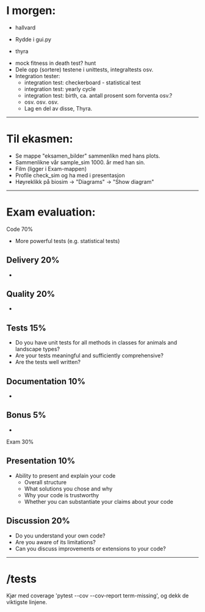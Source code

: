 I morgen:
=========
- hallvard
* Rydde i gui.py

- thyra
* mock fitness in death test? hunt
* Dele opp (sortere) testene i unittests, integraltests osv.
* Integration tester:
  * integration test: checkerboard - statistical test
  * integration test: yearly cycle
  * integration test: birth, ca. antall prosent som forventa osv.?
  * osv. osv. osv.
  * Lag en del av disse, Thyra.

---------------------------------------------------------------------------------------------------

Til ekasmen:
============
* Se mappe "eksamen_bilder" sammenlikn med hans plots.
* Sammenlikne vår sample_sim 1000. år med han sin.
* Film (ligger i Exam-mappen)
* Profile check_sim og ha med i presentasjon
* Høyreklikk på biosim -> "Diagrams" -> "Show diagram"

---------------------------------------------------------------------------------------------------

Exam evaluation:
================

Code 70%

* More powerful tests (e.g. statistical tests)

Delivery 20%
------------
* 

Quality 20%
-----------
* 

Tests 15%
---------
* Do you have unit tests for all methods in classes for animals and landscape types?
* Are your tests meaningful and sufficiently comprehensive?
* Are the tests well written?

Documentation 10%
-----------------
* 

Bonus 5%
--------
* 

Exam 30%

Presentation 10%
-----------------
* Ability to present and explain your code 
  - Overall structure
  - What solutions you chose and why
  - Why your code is trustworthy
  - Whether you can substantiate your claims about your code

Discussion 20%
--------------
* Do you understand your own code?
* Are you aware of its limitations?
* Can you discuss improvements or extensions to your code?

---------------------------------------------------------------------------------------------------

/tests
======

Kjør med coverage 'pytest --cov --cov-report term-missing', og dekk de viktigste linjene.
